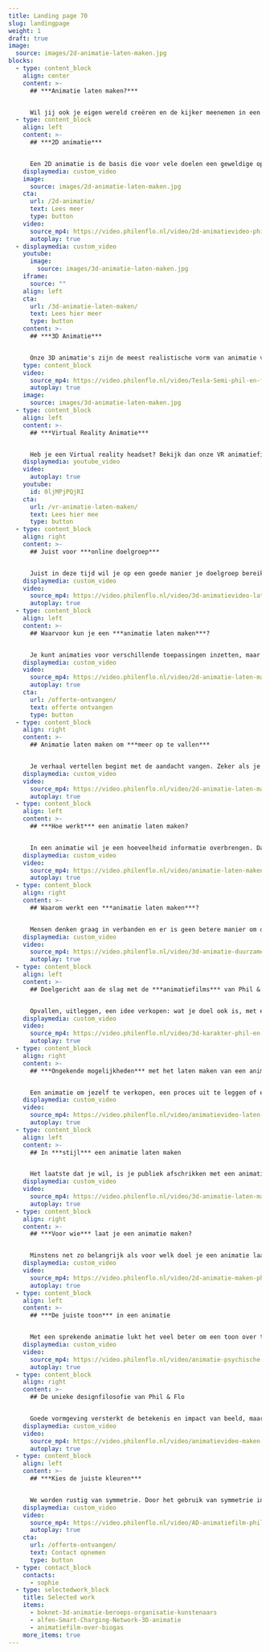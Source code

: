 ```yaml
---
title: Landing page 70
slug: landingpage
weight: 1
draft: true
image:
  source: images/2d-animatie-laten-maken.jpg
blocks:
  - type: content_block
    align: center
    content: >-
      ## ***Animatie laten maken?***


      Wil jij ook je eigen wereld creëren en de kijker meenemen in een verhaal die duidelijk, maar vooral interessant is om naar te kijken? Kies dan voor onze animatiefilms. Omdat animatiefilms zoveel van elkaar verschillen kies je hieronder uit 3D animatie, 2D animatie of VR animatie.
  - type: content_block
    align: left
    content: >-
      ## ***2D animatie***


      Een 2D animatie is de basis die voor vele doelen een geweldige oplossing biedt. In je eigen huisstijl, uniek op maat gemaakt door onze animatoren. Met een script die aansluit bij jouw wensen. Lees meer over 2D animaties.
    displaymedia: custom_video
    image:
      source: images/2d-animatie-laten-maken.jpg
    cta:
      url: /2d-animatie/
      text: Lees meer
      type: button
    video:
      source_mp4: https://video.philenflo.nl/video/2d-animatievideo-phil-en-flo.mp4
      autoplay: true
  - displaymedia: custom_video
    youtube:
      image:
        source: images/3d-animatie-laten-maken.jpg
    iframe:
      source: ""
    align: left
    cta:
      url: /3d-animatie-laten-maken/
      text: Lees hier meer
      type: button
    content: >-
      ## ***3D Animatie***


      Onze 3D animatie's zijn de meest realistische vorm van animatie vinden wij. Het kost wat meer tijd om te maken, maar het resultaat is verbluffend. Onze specialisten maken graag voor jou de meest gave 3D animaties!
    type: content_block
    video:
      source_mp4: https://video.philenflo.nl/video/Tesla-Semi-phil-en-flo.mp4
      autoplay: true
    image:
      source: images/3d-animatie-laten-maken.jpg
  - type: content_block
    align: left
    content: >-
      ## ***Virtual Reality Animatie***


      Heb je een Virtual reality headset? Bekijk dan onze VR animatiefilms eens! Deze oplossing biedt geweldige mogelijkheden als je echt wilt opvallen. Ook geweldig om te gebruiken op beurzen of tijdens presentaties!
    displaymedia: youtube_video
    video:
      autoplay: true
    youtube:
      id: 0ljMPjPQjRI
    cta:
      url: /vr-animatie-laten-maken/
      text: Lees hier mee
      type: button
  - type: content_block
    align: right
    content: >-
      ## Juist voor ***online doelgroep***


      Juist in deze tijd wil je op een goede manier je doelgroep bereiken die nu veel online is. Maar hoe? Laat een animatie maken door onze specialisten en verspreid deze onder je doelgroep. De juiste informatie verpakt op een creatieve heldere manier. Bel onze specialisten nu vrijblijvend. 085 -273 8331
    displaymedia: custom_video
    video:
      source_mp4: https://video.philenflo.nl/video/3d-animatievideo-laten-maken-phil-en-flo.mp4
      autoplay: true
  - type: content_block
    align: left
    content: >-
      ## Waarvoor kun je een ***animatie laten maken***?


      Je kunt animaties voor verschillende toepassingen inzetten, maar allemaal hebben ze hetzelfde doel: een boodschap kort en duidelijk uitleggen. De animatie specialisten van Phil & Flo Creative Studio  zijn experts in het verpakken van een ingewikkelde boodschap in een heldere animatiefilm. Met visuele elementen maak je processen, vraagstukken en techniek inzichtelijk en begrijpelijk voor je doelgroep. Hierdoor voorkom je dat potentiële opdrachtgevers of klanten afhaken: integendeel, met een aantrekkelijke animatie worden ze juist enthousiast.
    displaymedia: custom_video
    video:
      source_mp4: https://video.philenflo.nl/video/2d-animatie-laten-maken-phil-en-flo2.mp4
      autoplay: true
    cta:
      url: /offerte-ontvangen/
      text: offerte ontvangen
      type: button
  - type: content_block
    align: right
    content: >-
      ## Animatie laten maken om ***meer op te vallen***


      Je verhaal vertellen begint met de aandacht vangen. Zeker als je reclame voor jezelf of een van je producten of diensten maakt, wil je niet massaal worden genegeerd door potentiële klanten. Met een visueel aantrekkelijke animatie val je op en wek je de interesse van je doelgroep. De creatieve ontwerpers van Phil & Flo kunnen hier uitstekend mee uit de voeten. Heb je een huisstijl? Dan zorgen wij dat je animatie hier perfect in past. Zo creëer je een herkenbare stijl die mensen niet snel zullen vergeten.
    displaymedia: custom_video
    video:
      source_mp4: https://video.philenflo.nl/video/2d-animatie-laten-maken-phil-en-flo-Phil-en-Flo.mp4
      autoplay: true
  - type: content_block
    align: left
    content: >-
      ## ***Hoe werkt*** een animatie laten maken?


      In een animatie wil je een hoeveelheid informatie overbrengen. Dat kan een ingewikkelde, technische uitleg zijn, of een heldere productpresentatie. In een animatie vertelt een voice-over stem deze informatie op een prettige toon, in iedere taal die je wilt, daarbij ondersteund door visuele elementen. Deze elementen maken het geheel niet alleen makkelijker te begrijpen: ze geven er vaak ook een luchtige, speelse toon aan. Zeker in combinatie met passende muziek. Zo creëren de specialisten van Phil & Flo een animatie die beter blijft hangen bij je doelgroep.
    displaymedia: custom_video
    video:
      source_mp4: https://video.philenflo.nl/video/animatie-laten-maken-phil-en-flo.mp4
      autoplay: true
  - type: content_block
    align: right
    content: >-
      ## Waarom werkt een ***animatie laten maken***?


      Mensen denken graag in verbanden en er is geen betere manier om die verbanden te leggen dan visueel. Met beeldelementen en animaties maken we de samenhang tussen onderdelen duidelijk. Met alleen tekst en uitleg bestaat het risico dat je doelgroep deze verbanden mist, en daardoor afhaakt. Gesproken uitleg, beeld en geluid gaan goed samen in een animatie: ze versterken elkaar. Door de synergie kan het menselijk brein veel makkelijker de belangrijke elementen oppikken waarvan je wilt dat je doelgroep ze onthoudt.
    displaymedia: custom_video
    video:
      source_mp4: https://video.philenflo.nl/video/3d-animatie-duurzame-energie.mp4
      autoplay: true
  - type: content_block
    align: left
    content: >-
      ## Doelgericht aan de slag met de ***animatiefilms*** van Phil & Flo


      Opvallen, uitleggen, een idee verkopen: wat je doel ook is, met een animatie lukt het altijd beter. Phil & Flo denkt met je mee van eerste concept tot het bereiken van je doelstellingen. Daarbij brengen we je boodschap in kaart en kijken we naar je doelgroep. Zo zorgen we ervoor dat de stijl en vorm van animatie optimaal werkt en er niets van je boodschap verloren gaat. Of je nu wilt overtuigen of informeren: met een aansprekende animatie klaar je de klus.
    displaymedia: custom_video
    video:
      source_mp4: https://video.philenflo.nl/video/3d-karakter-phil-en-flo.mp4
      autoplay: true
  - type: content_block
    align: right
    content: >-
      ## ***Ongekende mogelijkheden*** met het laten maken van een animatie


      Een animatie om jezelf te verkopen, een proces uit te leggen of een product te presenteren, kan op verschillende manieren. Er zijn verschillende concepten, tonen en stijlen om uit te kiezen. Dat zijn minstens net zo belangrijke gereedschappen als de moderne technieken waarmee we de animaties maken. Het zijn geen beperkingen, maar juist middelen om je doelgroep uit te breiden, en de effectiviteit van je boodschap te verhogen.
    displaymedia: custom_video
    video:
      source_mp4: https://video.philenflo.nl/video/animatievideo-laten-maken-phil-en-flo.mp4
      autoplay: true
  - type: content_block
    align: left
    content: >-
      ## In ***stijl*** een animatie laten maken


      Het laatste dat je wil, is je publiek afschrikken met een animatiestijl die helemaal niet bij jou past. Als de stijl en inhoud van een animatie botsen, brengt dat kijkers in verwarring. Daarom maken de specialisten van Phil & Flo graag kennis met je. Zo zien we welke stijlen we beter kunnen hanteren dan andere: zakelijk, educatief en/of speels. Wat de grafische vormgeving betreft, houden we ons graag aan je huisstijl, maar ook zonder huisstijl vinden we de juiste toon en beeldtaal om je boodschap zo goed mogelijk uit te dragen.
    displaymedia: custom_video
    video:
      source_mp4: https://video.philenflo.nl/video/3d-animatie-laten-maken-phil-en-flo1.mp4
      autoplay: true
  - type: content_block
    align: right
    content: >-
      ## ***Voor wie*** laat je een animatie maken?


      Minstens net zo belangrijk als voor welk doel je een animatie laat maken, is het publiek. De getekende elementen van een animatie lenen zich goed voor een vrolijke en luchtige presentatie, maar serieus kan ook. Het hangt er maar net van af hoe je de animaties gaat inzetten. Wil je flink veel likes en shares op sociale media? Of stuur je je accountmanagers met een tablet op pad met een uitleganimatie? Natuurlijk hoeft het een het ander niet uit te sluiten: dan kiezen we voor het beste van beide werelden in toon en stijl. Check ons portfolio voor de uitgebreide stijlen die we hanteren.
    displaymedia: custom_video
    video:
      source_mp4: https://video.philenflo.nl/video/2d-animatie-maken-phil-en-flo.mp4
      autoplay: true
  - type: content_block
    align: left
    content: >-
      ## ***De juiste toon*** in een animatie


      Met een sprekende animatie lukt het veel beter om een toon over te brengen. Door de combinatie van gesproken woorden, beelden en muziek, creëer je meteen de juiste sfeer. Door de juiste toon te kiezen en je verhaal goed te vertellen, kun je veel meer rekenen op het overbrengen van het juiste gevoel aan je doelgroep.
    displaymedia: custom_video
    video:
      source_mp4: https://video.philenflo.nl/video/animatie-psychische-zorg.mp4
      autoplay: true
  - type: content_block
    align: right
    content: >-
      ## De unieke designfilosofie van Phil & Flo


      Goede vormgeving versterkt de betekenis en impact van beeld, maar wat is goede vormgeving? Vroeger dacht men de ideale verhoudingen van vormen te vinden in de Gulden Snede. Tegenwoordig hebben die oude regels plaatsgemaakt voor persoonlijk stijlonderzoek, want ultieme schoonheid is voor iedereen anders. Wij horen graag wat je wil vertellen en stellen, door middel van de juiste kleuren, lijnen, vormen, muziek en geluiden, een authentieke beeldtaal voor je animatie samen.
    displaymedia: custom_video
    video:
      source_mp4: https://video.philenflo.nl/video/animatievideo-maken-phil-en-flo.mp4
      autoplay: true
  - type: content_block
    align: left
    content: >-
      ## ***Kies de juiste kleuren***


      We worden rustig van symmetrie. Door het gebruik van symmetrie in je vormgeving kun je een veilige, vertrouwde boodschap overbrengen. Asymmetrische beelden zorgen daarentegen voor prikkelingen en zetten aan tot actie. Ook kleuren spelen hierbij een grote rol. Zo staat bijvoorbeeld blauw voor ‘vertrouwen’ en groen voor ‘groei’ en ‘gezondheid’. Rood staat voor gevaar, warmte en actie. Kleur in je animatie zorgt dus voor verschillende acties.
    displaymedia: custom_video
    video:
      source_mp4: https://video.philenflo.nl/video/AD-animatiefilm-phil-en-flo.mp4
      autoplay: true
    cta:
      url: /offerte-ontvangen/
      text: Contact opnemen
      type: button
  - type: contact_block
    contacts:
      - sophie
  - type: selectedwork_block
    title: Selected work
    items:
      - boknet-3d-animatie-beroeps-organisatie-kunstenaars
      - alfen-Smart-Charging-Network-3D-animatie
      - animatiefilm-over-biogas
    more_items: true
---
```


